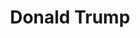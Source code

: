 ---
title: "Donald Trump"
cc-type: person
hashtag: "donald-trump"
tags:
  - American
  - politician
  - Presidential Candidate
  - President
  - Human Being
  - alive at the moment
---